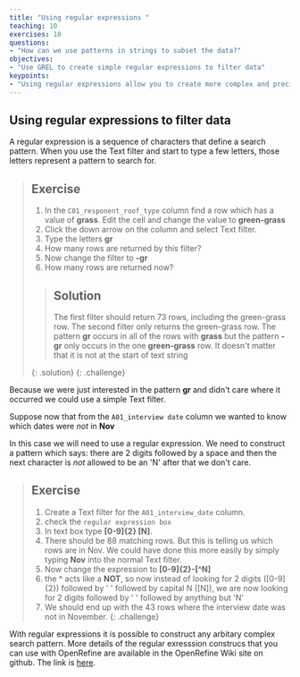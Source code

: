 ```yaml
---
title: "Using regular expressions "
teaching: 10
exercises: 10
questions:
- "How can we use patterns in strings to subset the data?"
objectives:
- "Use GREL to create simple regular expressions to filter data"
keypoints:
- "Using regular expressions allow you to create more complex and precise filter conditions."
---
```


## Using regular expressions to filter data

A regular expression is a sequence of characters that define a search pattern. When you use the Text filter and start to type a few letters, those letters represent a pattern to search for.

> ## Exercise
> 
> 1. In the `C01_responent_roof_type` column find a row which has  a value of **grass**. Edit the cell and change the value to **green-grass**
> 2. Click the down arrow on the column and select Text filter.
> 3. Type the letters **gr**
> 4. How many rows are returned by this filter?
> 5. Now change the filter to **-gr**
> 6. How many rows are returned now?
> 
> > ## Solution
> >
> > The first filter should return 73 rows, including the green-grass row.
> > The second filter only returns the green-grass row.
> > The pattern **gr** occurs in all of the rows with **grass** but the pattern **-gr** only occurs in the one **green-grass** row. It doesn't matter that it is not at the start of text string
> > 
> {: .solution}
{: .challenge}


Because we were just interested in the pattern **gr** and didn't care where it occurred we could use a simple Text filter.

Suppose now that from the `A01_interview date` column we wanted to know which dates were _not_ in **Nov**

In this case we will need to use a regular expression. We need to construct a pattern which says: there are 2 digits followed by a space and then the next character is _not_ allowed to be an 'N' after that we don't care. 


> ## Exercise
> 
> 1. Create a Text filter for the `A01_interview_date` column.
> 2. check the `regular expression box`
> 3. In text box type **[0-9]{2} [N]**. 
> 4. There should be 88 matching rows. But this is telling us which rows are in Nov. We could have done this more easily by simply typing **Nov** into the normal Text filter.
> 5. Now change the expression to **[0-9]{2}-[^N]**
> 6. the **^** acts like a **NOT**, so now instead of looking for 2 digits ([0-9]{2}) followed by ' ' followed by capital N ([N]), we are now looking for 2 digits followed by ' ' followed by anything but 'N'
> 7. We should end up with the 43 rows where the interview date was not in November.
{: .challenge}

With regular expressions it is possible to construct any arbitary complex search pattern. More details of the regular exresssion construcs that you can use with OpenRefine are available in the OpenRefine Wiki site on github. The link is [here](https://github.com/OpenRefine/OpenRefine/wiki/Understanding-Regular-Expressions).




